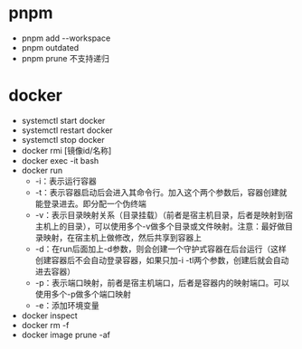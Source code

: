 # pnpm
 - pnpm add --workspace
 - pnpm outdated
 - pnpm prune 不支持递归
# docker 
 - systemctl start docker
 - systemctl restart docker
 - systemctl stop docker
 - docker rmi [镜像id/名称]
 - docker exec -it bash
 - docker run
   - -i：表示运行容器
   - -t：表示容器启动后会进入其命令行。加入这个两个参数后，容器创建就能登录进去。即分配一个伪终端
   - -v：表示目录映射关系（目录挂载）（前者是宿主机目录，后者是映射到宿主机上的目录），可以使用多个-v做多个目录或文件映射。注意：最好做目录映射，在宿主机上做修改，然后共享到容器上
   - -d：在run后面加上-d参数，则会创建一个守护式容器在后台运行（这样创建容器后不会自动登录容器，如果只加-i -tl两个参数，创建后就会自动进去容器）
   - -p：表示端口映射，前者是宿主机端口，后者是容器内的映射端口。可以使用多个-p做多个端口映射
   - -e：添加环境变量
 - docker inspect
 - docker rm -f
 - docker image prune -af